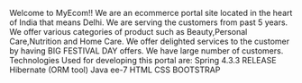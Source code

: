 Welcome to MyEcom!! We are an ecommerce portal site located in the heart of India that means Delhi. We are serving the customers from past 5 years. We offer various categories of product such as Beauty,Personal Care,Nutrition and Home Care. We offer delighted services to the customer by having BIG FESTIVAL DAY offers. We have large number of customers. 
Technologies Used for developing this portal are: 
Spring 4.3.3 RELEASE 
Hibernate (ORM tool)
Java ee-7 
HTML CSS 
BOOTSTRAP
